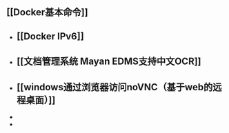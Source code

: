 ## [[Docker基本命令]]
- ## [[Docker IPv6]]
- ## [[文档管理系统 Mayan EDMS支持中文OCR]]
- ## [[windows通过浏览器访问noVNC（基于web的远程桌面）]]
-
-